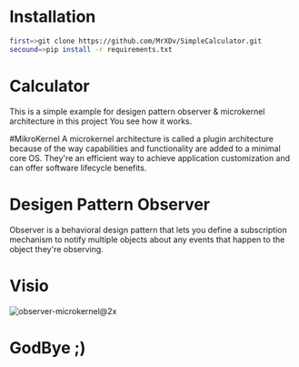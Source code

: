 # Installation

```bash
first=>git clone https://github.com/MrXDv/SimpleCalculator.git
secound=>pip install -r requirements.txt
```

# Calculator
This is a simple example for desigen pattern observer & microkernel architecture in this project You see how it works.

#MikroKernel
A microkernel architecture is called a plugin architecture because of the way capabilities and functionality are added to a minimal core OS.
They're an efficient way to achieve application customization and can offer software lifecycle benefits.

# Desigen Pattern Observer
Observer is a behavioral design pattern that lets you define a subscription mechanism to notify multiple objects about any events that happen
to the object they're observing.
# Visio

![observer-microkernel@2x](https://user-images.githubusercontent.com/63051195/127719808-f3c39d39-4409-475c-9020-bc831f7d74d6.png)


# GodBye ;)

